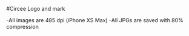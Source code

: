 #Circee Logo and mark

-All images are 485 dpi (iPhone XS Max)
-All JPGs are saved with 80% compression


